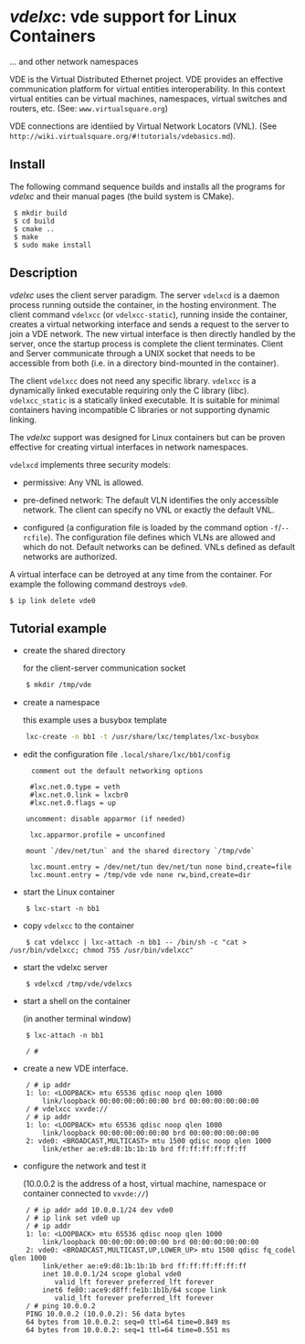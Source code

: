 # *vdelxc*: vde support for Linux Containers

... and other network namespaces

VDE is the Virtual Distributed Ethernet project.
VDE provides an effective communication platform for virtual entities interoperability. In this context virtual entities can be virtual machines, namespaces, virtual switches and routers, etc. (See: `www.virtualsquare.org`)

VDE connections are identiied by Virtual Network Locators (VNL). (See `http://wiki.virtualsquare.org/#!tutorials/vdebasics.md`).

## Install
The following command sequence
builds and installs all the programs for *vdelxc* and their manual pages
(the build system is CMake).

```
 $ mkdir build
 $ cd build
 $ cmake ..
 $ make
 $ sudo make install
```

## Description

*vdelxc* uses the client server paradigm. The server `vdelxcd` is a daemon process running outside the container, in the hosting environment. The client command `vdelxcc` (or `vdelxcc-static`), running inside the container, creates a
virtual networking interface and sends a request to the server to join a VDE network. The new virtual interface is then directly handled by the server, once the startup process is complete the client terminates. Client and Server communicate through a UNIX socket that needs to be accessible from both (i.e. in a directory bind-mounted in the container).

The client `vdelxcc` does not need any specific library.
`vdelxcc` is a dynamically linked executable requiring only
the C library (libc). `vdelxcc_static` is a statically linked executable. It is suitable for
minimal containers having incompatible C libraries or not supporting dynamic linking.

The *vdelxc* support was designed for Linux containers but can be proven effective for creating virtual interfaces in network namespaces.


`vdelxcd` implements three security models:

* permissive: Any VNL is allowed.

* pre-defined network: The
default VLN identifies the only accessible network.
The client can specify no VNL or exactly the default VNL.

* configured (a configuration file is loaded by the command
option `-f`/`--rcfile`).
The configuration file defines which VLNs are allowed and which do not.
Default networks can be defined.
VNLs defined as default networks are authorized.

A virtual interface can be detroyed at any time from the container.
For example the following command destroys `vde0`.
```
$ ip link delete vde0
```

## Tutorial example

* create the shared directory

    for the client-server communication socket
```bash
    $ mkdir /tmp/vde
```

* create a namespace

    this example uses a busybox template
```bash
    lxc-create -n bb1 -t /usr/share/lxc/templates/lxc-busybox

```

* edit the configuration file `.local/share/lxc/bb1/config`

        comment out the default networking options
```
     #lxc.net.0.type = veth
     #lxc.net.0.link = lxcbr0
     #lxc.net.0.flags = up
```
        uncomment: disable apparmor (if needed) 
```
     lxc.apparmor.profile = unconfined
```
        mount `/dev/net/tun` and the shared directory `/tmp/vde`
```
     lxc.mount.entry = /dev/net/tun dev/net/tun none bind,create=file
     lxc.mount.entry = /tmp/vde vde none rw,bind,create=dir
```

* start the Linux container
```
    $ lxc-start -n bb1
```

* copy `vdelxcc` to the container
```
    $ cat vdelxcc | lxc-attach -n bb1 -- /bin/sh -c "cat > /usr/bin/vdelxcc; chmod 755 /usr/bin/vdelxcc"
```

* start the vdelxc server
```
    $ vdelxcd /tmp/vde/vdelxcs
```

* start a shell on the container

    (in another terminal window)
```
    $ lxc-attach -n bb1

    / #
```

* create a new VDE interface.
```
    / # ip addr
    1: lo: <LOOPBACK> mtu 65536 qdisc noop qlen 1000
        link/loopback 00:00:00:00:00:00 brd 00:00:00:00:00:00
    / # vdelxcc vxvde://
    / # ip addr
    1: lo: <LOOPBACK> mtu 65536 qdisc noop qlen 1000
        link/loopback 00:00:00:00:00:00 brd 00:00:00:00:00:00
    2: vde0: <BROADCAST,MULTICAST> mtu 1500 qdisc noop qlen 1000
        link/ether ae:e9:d8:1b:1b:1b brd ff:ff:ff:ff:ff:ff
```
* configure the network and test it

    (10.0.0.2 is the address of a host, virtual machine, namespace or container
connected to `vxvde://`)
```
    / # ip addr add 10.0.0.1/24 dev vde0
    / # ip link set vde0 up
    / # ip addr
    1: lo: <LOOPBACK> mtu 65536 qdisc noop qlen 1000
        link/loopback 00:00:00:00:00:00 brd 00:00:00:00:00:00
    2: vde0: <BROADCAST,MULTICAST,UP,LOWER_UP> mtu 1500 qdisc fq_codel qlen 1000
        link/ether ae:e9:d8:1b:1b:1b brd ff:ff:ff:ff:ff:ff
        inet 10.0.0.1/24 scope global vde0
           valid_lft forever preferred_lft forever
        inet6 fe80::ace9:d8ff:fe1b:1b1b/64 scope link 
           valid_lft forever preferred_lft forever
    / # ping 10.0.0.2
    PING 10.0.0.2 (10.0.0.2): 56 data bytes
    64 bytes from 10.0.0.2: seq=0 ttl=64 time=0.849 ms
    64 bytes from 10.0.0.2: seq=1 ttl=64 time=0.551 ms
```

